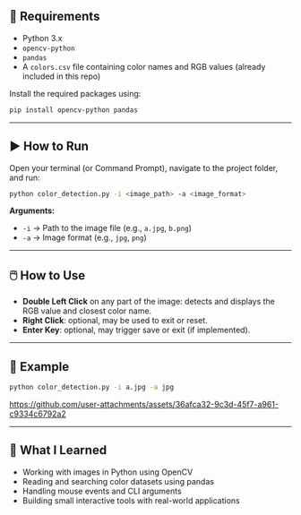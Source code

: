 ## 🔧 Requirements

- Python 3.x  
- `opencv-python`  
- `pandas`  
- A `colors.csv` file containing color names and RGB values (already included in this repo)

Install the required packages using:

```bash
pip install opencv-python pandas
```

---

## ▶️ How to Run

Open your terminal (or Command Prompt), navigate to the project folder, and run:

```bash
python color_detection.py -i <image_path> -a <image_format>
```

**Arguments:**

- `-i` → Path to the image file (e.g., `a.jpg`, `b.png`)
- `-a` → Image format (e.g., `jpg`, `png`)

---

## 🖱️ How to Use

- **Double Left Click** on any part of the image: detects and displays the RGB value and closest color name.
- **Right Click**: optional, may be used to exit or reset.
- **Enter Key**: optional, may trigger save or exit (if implemented).

---

## 📁 Example

```bash
python color_detection.py -i a.jpg -a jpg
```


https://github.com/user-attachments/assets/36afca32-9c3d-45f7-a961-c9334c6792a2


---

## 🧠 What I Learned

- Working with images in Python using OpenCV  
- Reading and searching color datasets using pandas  
- Handling mouse events and CLI arguments  
- Building small interactive tools with real-world applications
